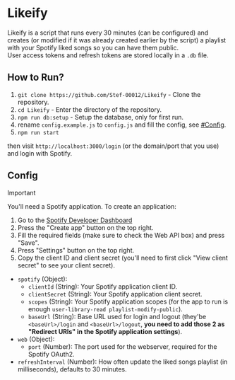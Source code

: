 # Likeify

Likeify is a script that runs every 30 minutes (can be configured) and creates (or modified if it was already created earlier by the script) a playlist with your Spotify liked songs so you can have them public.<br />
User access tokens and refresh tokens are stored locally in a `.db` file.

## How to Run?

1. `git clone https://github.com/Stef-00012/Likeify` - Clone the repository.
2. `cd Likeify` - Enter the directory of the repository.
3. `npm run db:setup` - Setup the database, only for first run.
4. rename `config.example.js` to `config.js` and fill the config, see [#Config](https://github.com/Stef-00012/Likeify#config).
5. `npm run start`

then visit `http://localhost:3000/login` (or the domain/port that you use) and login with Spotify.

## Config

> [!IMPORTANT]
> You'll need a Spotify application.
> To create an application:
> 1. Go to the [Spotify Developer Dashboard](https://developer.spotify.com/dashboard)
> 2. Press the "Create app" button on the top right.
> 3. Fill the required fields (make sure to check the Web API box) and press "Save".
> 4. Press "Settings" button on the top right.
> 5. Copy the client ID and client secret (you'll need to first click "View client secret" to see your client secret).

- `spotify` (Object):
    - `clientId` (String): Your Spotify application client ID.
    - `clientSecret` (String): Your Spotify application client secret.
    - `scopes` (String): Your Spotify application scopes (for the app to run is enough `user-library-read playlist-modify-public`).
    - `baseUrl` (String): Base URL used for login and logout (they'be `<baseUrl>/login` and `<baseUrl>/logout`, **you need to add those 2 as "Redirect URIs" in the Spotify application settings**).
- `web` (Object):
    - `port` (Number): The port used for the webserver, required for the Spotify OAuth2.
- `refreshInterval` (Number): How often update the liked songs playlist (in milliseconds), defaults to 30 minutes.

